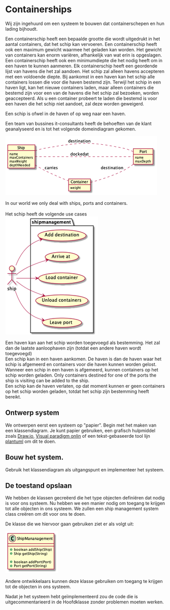 # Containerships



Wij zijn ingehuurd om een systeem te bouwen dat containerschepen en hun lading bijhoudt.

Een containerschip heeft een bepaalde grootte die wordt uitgedrukt in het aantal containers, dat het schip
kan vervoeren. Een containerschip heeft ook een maximum gewicht waarmee het geladen kan worden. Het gewicht van containers
kan enorm variëren, afhankelijk van wat erin is opgeslagen. Een containerschip heeft ook een minimumdiepte die het
nodig heeft om in een haven te kunnen aanmeren.
Elk containerschip heeft een geordende lijst van havens die het zal aandoen. Het schip zal alleen havens accepteren met een voldoende diepte. 
Bij aankomst in een haven kan het schip alle containers lossen die voor die haven bestemd zijn.
Terwijl het schip in een haven ligt, kan het nieuwe containers laden, maar alleen containers die bestemd zijn 
voor een van de havens die het schip zal bezoeken, worden geaccepteerd. Als u een container probeert te 
laden die bestemd is voor een haven die het schip niet aandoet, zal deze worden geweigerd.

Een schip is ofwel in de haven of op weg naar een haven.

Een team van bussines it-consultants heeft de behoeften van de klant geanalyseerd en is tot het volgende domeindiagram gekomen.


![Ship managment domain model](./ShipMananagement_DomainModel.png)


In our world we only deal with ships, ports and containers.
<br><br>
Het schip heeft de volgende use cases<br>
![Ship managment use case](./ShipMananagement_Use_Case.png)

Een haven kan aan het schip worden toegevoegd als bestemming. Het zal dan de laatste aanloophaven zijn (totdat een andere haven wordt toegevoegd)  
Een schip kan in een haven aankomen. De haven is dan de haven waar het schip is afgemeerd en containers voor die haven kunnen worden gelost.  
Wanneer een schip in een haven is afgemeerd, kunnen containers op het schip worden geladen. Only containers destined for one of the ports the ship is visiting can be added to the ship.  
Een schip kan de haven verlaten, op dat moment kunnen er geen containers op het schip worden geladen, totdat het schip zijn bestemming heeft bereikt.


## Ontwerp system
We ontwerpen eerst een systeem op "papier".
Begin met het maken van een klassendiagram.
Je kunt papier gebruiken, een grafisch hulpmiddel zoals [Draw.io](https://app.diagrams.net/),
[Visual paradigm onlin](https://online.visual-paradigm.com/)
of een tekst-gebaseerde tool lijn [plantuml](https://plantuml.com/) om dit te doen.

## Bouw het system.
Gebruik het klassendiagram als uitgangspunt en implementeer het systeem.

## De toestand opslaan
We hebben de klassen gecreëerd die het type objecten definiëren dat nodig is voor ons systeem.
Nu hebben we een manier nodig om toegang te krijgen tot alle objecten in ons systeem.
We zullen een ship management system class creëren om dit voor ons te doen.

De klasse die we hiervoor gaan gebruiken ziet er als volgt uit:

![Ship managment system class](./ShipMananagement_System.png)

Andere ontwikkelaars kunnen deze klasse gebruiken om toegang te krijgen tot de objecten in ons systeem.

Nadat je het systeem hebt geïmplementeerd zou de code die is uitgecommentarieerd in de Hoofdklasse zonder problemen moeten werken.




